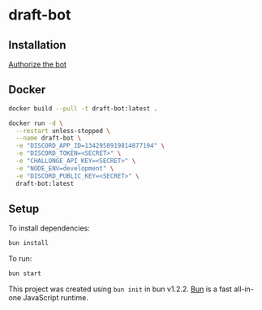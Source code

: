 # draft-bot

## Installation

[Authorize the bot](https://discord.com/oauth2/authorize?client_id=1342958919814877194)

## Docker

```bash
docker build --pull -t draft-bot:latest .
```

```bash
docker run -d \
  --restart unless-stopped \
  --name draft-bot \
  -e "DISCORD_APP_ID=1342958919814877194" \
  -e "DISCORD_TOKEN=<SECRET>" \
  -e "CHALLONGE_API_KEY=<SECRET>" \
  -e "NODE_ENV=development" \
  -e "DISCORD_PUBLIC_KEY=<SECRET>" \
  draft-bot:latest
```

## Setup

To install dependencies:

```bash
bun install
```

To run:

```bash
bun start
```

This project was created using `bun init` in bun v1.2.2. [Bun](https://bun.sh) is a fast all-in-one JavaScript runtime.
